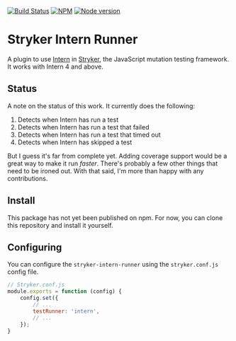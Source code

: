 
[![Build Status](https://travis-ci.org/mthmulders/stryker-intern-runner.svg?branch=master)](https://travis-ci.org/mthmulders/stryker-intern-runner)
[![NPM](https://img.shields.io/npm/dm/stryker-intern-runner.svg)](https://www.npmjs.com/package/stryker-intern-runner)
[![Node version](https://img.shields.io/node/v/stryker-intern-runner.svg)](https://img.shields.io/node/v/stryker-intern-runner.svg)

# Stryker Intern Runner
A plugin to use [Intern](https://theintern.io/) in [Stryker](https://stryker-mutator.io), the JavaScript mutation testing framework.
It works with Intern 4 and above.

## Status
A note on the status of this work.
It currently does the following:
1. Detects when Intern has run a test
1. Detects when Intern has run a test that failed
1. Detects when Intern has run a test that timed out
1. Detects when Intern has skipped a test

But I guess it's far from complete yet.
Adding coverage support would be a great way to make it run _faster_.
There's probably a few other things that need to be ironed out.
With that said, I'm more than happy with any contributions. 

## Install
This package has not yet been published on npm.
For now, you can clone this repository and install it yourself.

## Configuring

You can configure the `stryker-intern-runner` using the `stryker.conf.js` config file.

```javascript
// Stryker.conf.js
module.exports = function (config) {
    config.set({
        // ...
        testRunner: 'intern',
        // ...
    });
}
```